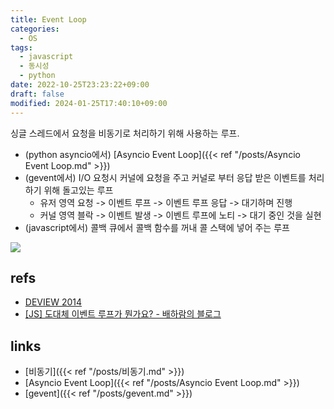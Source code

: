 ```yaml
---
title: Event Loop
categories:
  - OS
tags:
  - javascript
  - 동시성
  - python
date: 2022-10-25T23:23:22+09:00
draft: false
modified: 2024-01-25T17:40:10+09:00
---
```

싱글 스레드에서 요청을 비동기로 처리하기 위해 사용하는 루프. 

- (python asyncio에서) [Asyncio Event Loop]({{< ref "/posts/Asyncio Event Loop.md" >}})
- (gevent에서) I/O 요청시 커널에 요청을 주고 커널로 부터 응답 받은 이벤트를 처리하기 위해 돌고있는 루프
	- 유저 영역 요청 -> 이벤트 루프 -> 이벤트 루프 응답 -> 대기하며 진행
	- 커널 영역 블락 -> 이벤트 발생 -> 이벤트 루프에 노티 -> 대기 중인 것을 실현	
- (javascript에서) 콜백 큐에서 콜백 함수를 꺼내 콜 스택에 넣어 주는 루프

![](https://baeharam.netlify.app/media/js/async%20callback2.png)
## refs
- [DEVIEW 2014](https://deview.kr/2014/session?seq=47)
- [[JS] 도대체 이벤트 루프가 뭔가요? - 배하람의 블로그](https://baeharam.netlify.app/posts/javascript/event-loop)


## links
- [비동기]({{< ref "/posts/비동기.md" >}})
- [Asyncio Event Loop]({{< ref "/posts/Asyncio Event Loop.md" >}})
- [gevent]({{< ref "/posts/gevent.md" >}})
